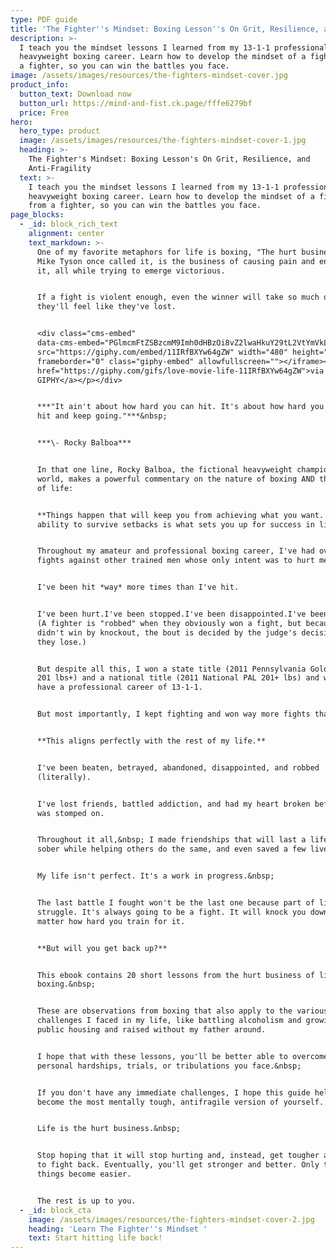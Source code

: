 ```yaml
---
type: PDF guide
title: 'The Fighter''s Mindset: Boxing Lesson''s On Grit, Resilience, and Anti-Fragility'
description: >-
  I teach you the mindset lessons I learned from my 13-1-1 professional
  heavyweight boxing career. Learn how to develop the mindset of a fighter, from
  a fighter, so you can win the battles you face. 
image: /assets/images/resources/the-fighters-mindset-cover.jpg
product_info:
  button_text: Download now
  button_url: https://mind-and-fist.ck.page/fffe6279bf
  price: Free
hero:
  hero_type: product
  image: /assets/images/resources/the-fighters-mindset-cover-1.jpg
  heading: >-
    The Fighter's Mindset: Boxing Lesson's On Grit, Resilience, and
    Anti-Fragility
  text: >-
    I teach you the mindset lessons I learned from my 13-1-1 professional
    heavyweight boxing career. Learn how to develop the mindset of a fighter,
    from a fighter, so you can win the battles you face. 
page_blocks:
  - _id: block_rich_text
    alignment: center
    text_markdown: >-
      One of my favorite metaphors for life is boxing, "The hurt business," as
      Mike Tyson once called it, is the business of causing pain and enduring
      it, all while trying to emerge victorious.


      If a fight is violent enough, even the winner will take so much damage
      they'll feel like they've lost.


      <div class="cms-embed"
      data-cms-embed="PGlmcmFtZSBzcmM9Imh0dHBzOi8vZ2lwaHkuY29tL2VtYmVkLzExSVJmQlhZdzY0Z1pXIiB3aWR0aD0iNDgwIiBoZWlnaHQ9IjI3MCIgZnJhbWVib3JkZXI9IjAiIGNsYXNzPSJnaXBoeS1lbWJlZCIgYWxsb3dmdWxsc2NyZWVuPjwvaWZyYW1lPjxwPjxhIGhyZWY9Imh0dHBzOi8vZ2lwaHkuY29tL2dpZnMvbG92ZS1tb3ZpZS1saWZlLTExSVJmQlhZdzY0Z1pXIj52aWEgR0lQSFk8L2E+PC9wPg=="><iframe
      src="https://giphy.com/embed/11IRfBXYw64gZW" width="480" height="270"
      frameborder="0" class="giphy-embed" allowfullscreen=""></iframe><p><a
      href="https://giphy.com/gifs/love-movie-life-11IRfBXYw64gZW">via
      GIPHY</a></p></div>


      ***"It ain't about how hard you can hit. It's about how hard you can get
      hit and keep going."***&nbsp;


      ***\- Rocky Balboa***


      In that one line, Rocky Balboa, the fictional heavyweight champion of the
      world, makes a powerful commentary on the nature of boxing AND the essence
      of life:


      **Things happen that will keep you from achieving what you want. The
      ability to survive setbacks is what sets you up for success in life.**


      Throughout my amateur and professional boxing career, I've had over 80
      fights against other trained men whose only intent was to hurt me.


      I've been hit *way* more times than I've hit.


      I've been hurt.I've been stopped.I've been disappointed.I've been "robbed"
      (A fighter is "robbed" when they obviously won a fight, but because they
      didn't win by knockout, the bout is decided by the judge's decision, and
      they lose.)


      But despite all this, I won a state title (2011 Pennsylvania Golden Gloves
      201 lbs+) and a national title (2011 National PAL 201+ lbs) and went on to
      have a professional career of 13-1-1.


      But most importantly, I kept fighting and won way more fights than I lost.


      **This aligns perfectly with the rest of my life.**


      I've been beaten, betrayed, abandoned, disappointed, and robbed
      (literally).


      I've lost friends, battled addiction, and had my heart broken before it
      was stomped on.


      Throughout it all,&nbsp; I made friendships that will last a lifetime, got
      sober while helping others do the same, and even saved a few lives.


      My life isn't perfect. It's a work in progress.&nbsp;


      The last battle I fought won't be the last one because part of life is the
      struggle. It's always going to be a fight. It will knock you down no
      matter how hard you train for it.


      **But will you get back up?**


      This ebook contains 20 short lessons from the hurt business of life and
      boxing.&nbsp;


      These are observations from boxing that also apply to the various
      challenges I faced in my life, like battling alcoholism and growing up in
      public housing and raised without my father around.


      I hope that with these lessons, you'll be better able to overcome any
      personal hardships, trials, or tribulations you face.&nbsp;


      If you don't have any immediate challenges, I hope this guide helps you
      become the most mentally tough, antifragile version of yourself.


      Life is the hurt business.&nbsp;


      Stop hoping that it will stop hurting and, instead, get tougher and learn
      to fight back. Eventually, you'll get stronger and better. Only then will
      things become easier.


      The rest is up to you.
  - _id: block_cta
    image: /assets/images/resources/the-fighters-mindset-cover-2.jpg
    heading: 'Learn The Fighter''s Mindset '
    text: Start hitting life back!
---
```

